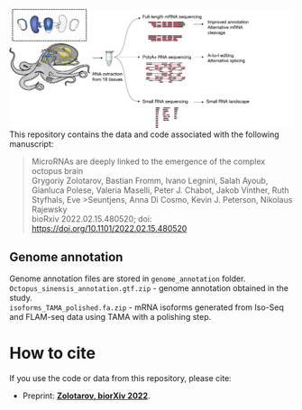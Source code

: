 ![Fig1](img/Fig1_github.png)
This repository contains the data and code associated with the following manuscript:  

>MicroRNAs are deeply linked to the emergence of the complex octopus brain   
>Grygoriy Zolotarov, Bastian Fromm, Ivano Legnini, Salah Ayoub, Gianluca Polese, Valeria Maselli, Peter J. Chabot, Jakob Vinther, Ruth Styfhals, Eve >Seuntjens, Anna Di Cosmo, Kevin J. Peterson, Nikolaus Rajewsky  
bioRxiv 2022.02.15.480520; doi: https://doi.org/10.1101/2022.02.15.480520

## Genome annotation   
Genome annotation files are stored in `genome_annotation` folder.   
`Octopus_sinensis_annotation.gtf.zip` - genome annotation obtained in the study.  
`isoforms_TAMA_polished.fa.zip` - mRNA isoforms generated from Iso-Seq and FLAM-seq data using TAMA with a polishing step. 


# How to cite  
If you use the code or data from this repository, please cite:  
* Preprint: **[Zolotarov, biorXiv 2022](https://www.biorxiv.org/content/10.1101/2022.02.15.480520v1)**.
